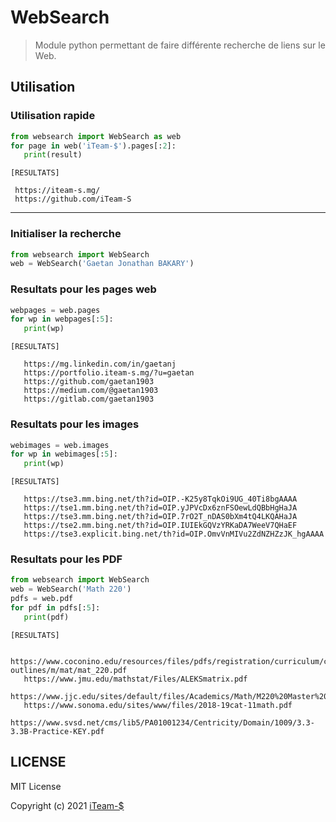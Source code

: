 # WebSearch

> Module python permettant de faire différente recherche de liens sur le Web.


## Utilisation

### Utilisation rapide

```python
from websearch import WebSearch as web
for page in web('iTeam-$').pages[:2]:
   print(result)
```

```
[RESULTATS]

 https://iteam-s.mg/
 https://github.com/iTeam-S
```
__________________________

### Initialiser la recherche

```python
from websearch import WebSearch
web = WebSearch('Gaetan Jonathan BAKARY')
```

### Resultats pour les pages web

```python
webpages = web.pages
for wp in webpages[:5]:
   print(wp)
```

```
[RESULTATS]

   https://mg.linkedin.com/in/gaetanj
   https://portfolio.iteam-s.mg/?u=gaetan
   https://github.com/gaetan1903
   https://medium.com/@gaetan1903
   https://gitlab.com/gaetan1903
```


### Resultats pour les images

```python
webimages = web.images
for wp in webimages[:5]:
   print(wp)
```

```
[RESULTATS]

   https://tse3.mm.bing.net/th?id=OIP.-K25y8TqkOi9UG_40Ti8bgAAAA
   https://tse1.mm.bing.net/th?id=OIP.yJPVcDx6znFSOewLdQBbHgHaJA
   https://tse3.mm.bing.net/th?id=OIP.7rO2T_nDAS0bXm4tQ4LKQAHaJA
   https://tse2.mm.bing.net/th?id=OIP.IUIEkGQVzYRKaDA7WeeV7QHaEF
   https://tse3.explicit.bing.net/th?id=OIP.OmvVnMIVu2ZdNZHZzJK_hgAAAA
```


### Resultats pour les PDF

```python
from websearch import WebSearch
web = WebSearch('Math 220')
pdfs = web.pdf
for pdf in pdfs[:5]:
   print(pdf)
```

```
[RESULTATS]

   https://www.coconino.edu/resources/files/pdfs/registration/curriculum/course-outlines/m/mat/mat_220.pdf
   https://www.jmu.edu/mathstat/Files/ALEKSmatrix.pdf
   https://www.jjc.edu/sites/default/files/Academics/Math/M220%20Master%20Syllabus%20SP18.pdf
   https://www.sonoma.edu/sites/www/files/2018-19cat-11math.pdf
   https://www.svsd.net/cms/lib5/PA01001234/Centricity/Domain/1009/3.3-3.3B-Practice-KEY.pdf
```


## LICENSE

MIT License

Copyright (c) 2021 [iTeam-$](https://iteam-s.mg)

